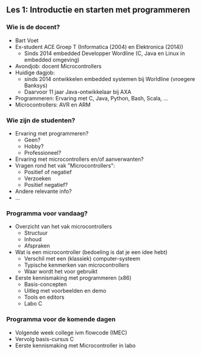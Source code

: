 ## Les 1: Introductie en starten met programmeren
### Wie is de docent?
* Bart Voet
* Ex-student ACE Groep T (Informatica (2004) en Elektronica (2014))
  * Sinds 2014 embedded Developper Wordline (C, Java en Linux in embedded omgeving)
* Avondjob: docent Microcontrollers
* Huidige dagjob:
    * sinds 2014 ontwikkelen embedded systemen bij Worldline (vroegere Banksys)
    * Daarvoor 11 jaar Java-ontwikkelaar bij AXA
* Programmeren: Ervaring met C, Java, Python, Bash, Scala, ...
* Microcontrollers: AVR en ARM

### Wie zijn de studenten?
* Ervaring met programmeren?
    * Geen?
    * Hobby?
    * Professioneel?
* Ervaring met microcontrollers en/of aanverwanten?
* Vragen rond het vak "Microcontrollers":
    * Positief of negatief
    * Verzoeken
    * Positief negatief?
* Andere relevante info?
* ...

### Programma voor vandaag?
* Overzicht van het vak microcontrollers
    * Structuur
    * Inhoud
    * Afspraken
* Wat is een microcontroller (bedoeling is dat je een idee hebt)
    * Verschil met een (klassiek) computer-systeem
    * Typische kenmerken van microcontrollers
    * Waar wordt het voor gebruikt
* Eerste kennismaking met programmeren (x86)
    * Basis-concepten
    * Uitleg met voorbeelden en demo
    * Tools en editors
    * Labo C

### Programma voor de komende dagen
* Volgende week college ivm flowcode (IMEC)
* Vervolg basis-cursus C
* Eerste kennismaking met Microcontroller in labo
